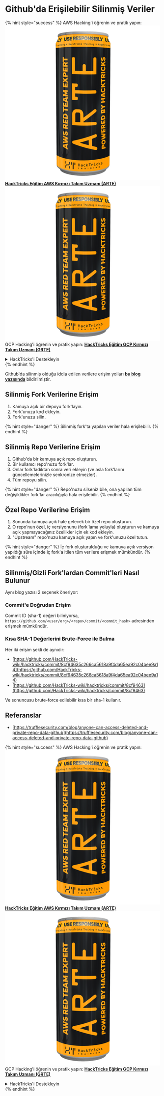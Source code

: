 # Github'da Erişilebilir Silinmiş Veriler

{% hint style="success" %}
AWS Hacking'i öğrenin ve pratik yapın:<img src="../../.gitbook/assets/image (1) (1) (1).png" alt="" data-size="line">[**HackTricks Eğitim AWS Kırmızı Takım Uzmanı (ARTE)**](https://training.hacktricks.xyz/courses/arte)<img src="../../.gitbook/assets/image (1) (1) (1).png" alt="" data-size="line">\
GCP Hacking'i öğrenin ve pratik yapın: <img src="../../.gitbook/assets/image (2).png" alt="" data-size="line">[**HackTricks Eğitim GCP Kırmızı Takım Uzmanı (GRTE)**<img src="../../.gitbook/assets/image (2).png" alt="" data-size="line">](https://training.hacktricks.xyz/courses/grte)

<details>

<summary>HackTricks'i Destekleyin</summary>

* [**abonelik planlarını**](https://github.com/sponsors/carlospolop) kontrol edin!
* **💬 [**Discord grubuna**](https://discord.gg/hRep4RUj7f) veya [**telegram grubuna**](https://t.me/peass) katılın ya da **Twitter'da** 🐦 [**@hacktricks\_live**](https://twitter.com/hacktricks_live)**'i takip edin.**
* **Hacking ipuçlarını paylaşmak için** [**HackTricks**](https://github.com/carlospolop/hacktricks) ve [**HackTricks Cloud**](https://github.com/carlospolop/hacktricks-cloud) github reposuna PR gönderin.

</details>
{% endhint %}

Github'da silinmiş olduğu iddia edilen verilere erişim yolları [**bu blog yazısında**](https://trufflesecurity.com/blog/anyone-can-access-deleted-and-private-repo-data-github) bildirilmiştir.

## Silinmiş Fork Verilerine Erişim

1. Kamuya açık bir depoyu fork'layın.
2. Fork'unuza kod ekleyin.
3. Fork'unuzu silin.

{% hint style="danger" %}
Silinmiş fork'ta yapılan veriler hala erişilebilir.
{% endhint %}

## Silinmiş Repo Verilerine Erişim

1. Github'da bir kamuya açık repo oluşturun.
2. Bir kullanıcı repo'nuzu fork'lar.
3. Onlar fork'ladıktan sonra veri ekleyin (ve asla fork'larını güncellemelerinizle senkronize etmezler).
4. Tüm repoyu silin.

{% hint style="danger" %}
Repo'nuzu silseniz bile, ona yapılan tüm değişiklikler fork'lar aracılığıyla hala erişilebilir.
{% endhint %}

## Özel Repo Verilerine Erişim

1. Sonunda kamuya açık hale gelecek bir özel repo oluşturun.
2. O repo'nun özel, iç versiyonunu (fork'lama yoluyla) oluşturun ve kamuya açık yapmayacağınız özellikler için ek kod ekleyin.
3. "Upstream" repo'nuzu kamuya açık yapın ve fork'unuzu özel tutun.

{% hint style="danger" %}
İç fork oluşturulduğu ve kamuya açık versiyon yapıldığı süre içinde iç fork'a itilen tüm verilere erişmek mümkündür.
{% endhint %}

## Silinmiş/Gizli Fork'lardan Commit'leri Nasıl Bulunur

Aynı blog yazısı 2 seçenek öneriyor:

### Commit'e Doğrudan Erişim

Commit ID (sha-1) değeri biliniyorsa, `https://github.com/<user/org>/<repo>/commit/<commit_hash>` adresinden erişmek mümkündür.

### Kısa SHA-1 Değerlerini Brute-Force ile Bulma

Her iki erişim şekli de aynıdır:

* [https://github.com/HackTricks-wiki/hacktricks/commit/8cf94635c266ca5618a9f4da65ea92c04bee9a14](https://github.com/HackTricks-wiki/hacktricks/commit/8cf94635c266ca5618a9f4da65ea92c04bee9a14)
* [https://github.com/HackTricks-wiki/hacktricks/commit/8cf9463](https://github.com/HackTricks-wiki/hacktricks/commit/8cf9463)

Ve sonuncusu brute-force edilebilir kısa bir sha-1 kullanır.

## Referanslar

* [https://trufflesecurity.com/blog/anyone-can-access-deleted-and-private-repo-data-github](https://trufflesecurity.com/blog/anyone-can-access-deleted-and-private-repo-data-github)

{% hint style="success" %}
AWS Hacking'i öğrenin ve pratik yapın:<img src="../../.gitbook/assets/image (1) (1) (1).png" alt="" data-size="line">[**HackTricks Eğitim AWS Kırmızı Takım Uzmanı (ARTE)**](https://training.hacktricks.xyz/courses/arte)<img src="../../.gitbook/assets/image (1) (1) (1).png" alt="" data-size="line">\
GCP Hacking'i öğrenin ve pratik yapın: <img src="../../.gitbook/assets/image (2).png" alt="" data-size="line">[**HackTricks Eğitim GCP Kırmızı Takım Uzmanı (GRTE)**<img src="../../.gitbook/assets/image (2).png" alt="" data-size="line">](https://training.hacktricks.xyz/courses/grte)

<details>

<summary>HackTricks'i Destekleyin</summary>

* [**abonelik planlarını**](https://github.com/sponsors/carlospolop) kontrol edin!
* **💬 [**Discord grubuna**](https://discord.gg/hRep4RUj7f) veya [**telegram grubuna**](https://t.me/peass) katılın ya da **Twitter'da** 🐦 [**@hacktricks\_live**](https://twitter.com/hacktricks_live)**'i takip edin.**
* **Hacking ipuçlarını paylaşmak için** [**HackTricks**](https://github.com/carlospolop/hacktricks) ve [**HackTricks Cloud**](https://github.com/carlospolop/hacktricks-cloud) github reposuna PR gönderin.

</details>
{% endhint %}
